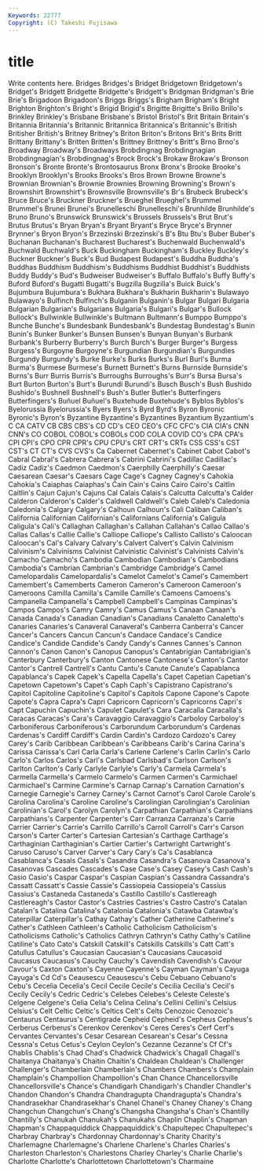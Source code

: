```yaml
---
Keywords: 22777 
Copyright: (C) Takeshi Fujisawa
---
```


# title

Write contents here.
 Bridges
Bridges's Bridget Bridgetown Bridgetown's Bridget's Bridgett Bridgette Bridgette's Bridgett's Bridgman
Bridgman's Brie Brie's Brigadoon Brigadoon's Briggs Briggs's Brigham Brigham's Bright
Brighton Brighton's Bright's Brigid Brigid's Brigitte Brigitte's Brillo Brillo's Brinkley
Brinkley's Brisbane Brisbane's Bristol Bristol's Brit Britain Britain's Britannia Britannia's
Britannic Britannica Britannica's Britannic's British Britisher British's Britney Britney's Briton
Briton's Britons Brit's Brits Britt Brittany Brittany's Britten Britten's Brittney
Brittney's Britt's Brno Brno's Broadway Broadway's Broadways Brobdingnag Brobdingnagian Brobdingnagian's
Brobdingnag's Brock Brock's Brokaw Brokaw's Bronson Bronson's Bronte Bronte's Brontosaurus
Bronx Bronx's Brooke Brooke's Brooklyn Brooklyn's Brooks Brooks's Bros Brown
Browne Browne's Brownian Brownian's Brownie Brownies Browning Browning's Brown's Brownshirt
Brownshirt's Brownsville Brownsville's Br's Brubeck Brubeck's Bruce Bruce's Bruckner Bruckner's
Brueghel Brueghel's Brummel Brummel's Brunei Brunei's Brunelleschi Brunelleschi's Brunhilde Brunhilde's
Bruno Bruno's Brunswick Brunswick's Brussels Brussels's Brut Brut's Brutus Brutus's
Bryan Bryan's Bryant Bryant's Bryce Bryce's Brynner Brynner's Bryon Bryon's
Brzezinski Brzezinski's B's Btu Btu's Buber Buber's Buchanan Buchanan's Bucharest
Bucharest's Buchenwald Buchenwald's Buchwald Buchwald's Buck Buckingham Buckingham's Buckley Buckley's
Buckner Buckner's Buck's Bud Budapest Budapest's Buddha Buddha's Buddhas Buddhism
Buddhism's Buddhisms Buddhist Buddhist's Buddhists Buddy Buddy's Bud's Budweiser Budweiser's
Buffalo Buffalo's Buffy Buffy's Buford Buford's Bugatti Bugatti's Bugzilla Bugzilla's
Buick Buick's Bujumbura Bujumbura's Bukhara Bukhara's Bukharin Bukharin's Bulawayo Bulawayo's
Bulfinch Bulfinch's Bulganin Bulganin's Bulgar Bulgari Bulgaria Bulgarian Bulgarian's Bulgarians
Bulgaria's Bulgari's Bulgar's Bullock Bullock's Bullwinkle Bullwinkle's Bultmann Bultmann's Bumppo
Bumppo's Bunche Bunche's Bundesbank Bundesbank's Bundestag Bundestag's Bunin Bunin's Bunker
Bunker's Bunsen Bunsen's Bunyan Bunyan's Burbank Burbank's Burberry Burberry's Burch
Burch's Burger Burger's Burgess Burgess's Burgoyne Burgoyne's Burgundian Burgundian's Burgundies
Burgundy Burgundy's Burke Burke's Burks Burks's Burl Burl's Burma Burma's
Burmese Burmese's Burnett Burnett's Burns Burnside Burnside's Burns's Burr Burris
Burris's Burroughs Burroughs's Burr's Bursa Bursa's Burt Burton Burton's Burt's
Burundi Burundi's Busch Busch's Bush Bushido Bushido's Bushnell Bushnell's Bush's
Butler Butler's Butterfingers Butterfingers's Buñuel Buñuel's Buxtehude Buxtehude's Byblos Byblos's
Byelorussia Byelorussia's Byers Byers's Byrd Byrd's Byron Byronic Byronic's Byron's
Byzantine Byzantine's Byzantines Byzantium Byzantium's C CA CATV CB CBS
CBS's CD CD's CEO CEO's CFC CFC's CIA CIA's CNN
CNN's CO COBOL COBOL's COBOLs COD COLA COVID CO's CPA
CPA's CPI CPI's CPO CPR CPR's CPU CPU's CRT CRT's
CRTs CSS CSS's CST CST's CT CT's CVS CVS's Ca
Cabernet Cabernet's Cabinet Cabot Cabot's Cabral Cabral's Cabrera Cabrera's Cabrini
Cabrini's Cadillac Cadillac's Cadiz Cadiz's Caedmon Caedmon's Caerphilly Caerphilly's Caesar
Caesarean Caesar's Caesars Cage Cage's Cagney Cagney's Cahokia Cahokia's Caiaphas
Caiaphas's Cain Cain's Cains Cairo Cairo's Caitlin Caitlin's Cajun Cajun's
Cajuns Cal Calais Calais's Calcutta Calcutta's Calder Calderon Calderon's Calder's
Caldwell Caldwell's Caleb Caleb's Caledonia Caledonia's Calgary Calgary's Calhoun Calhoun's
Cali Caliban Caliban's California Californian Californian's Californians California's Caligula Caligula's
Cali's Callaghan Callaghan's Callahan Callahan's Callao Callao's Callas Callas's Callie
Callie's Calliope Calliope's Callisto Callisto's Caloocan Caloocan's Cal's Calvary Calvary's
Calvert Calvert's Calvin Calvinism Calvinism's Calvinisms Calvinist Calvinistic Calvinist's Calvinists
Calvin's Camacho Camacho's Cambodia Cambodian Cambodian's Cambodians Cambodia's Cambrian Cambrian's
Cambridge Cambridge's Camel Camelopardalis Camelopardalis's Camelot Camelot's Camel's Camembert Camembert's
Camemberts Cameron Cameron's Cameroon Cameroon's Cameroons Camilla Camilla's Camille Camille's
Camoens Camoens's Campanella Campanella's Campbell Campbell's Campinas Campinas's Campos Campos's
Camry Camry's Camus Camus's Canaan Canaan's Canada Canada's Canadian Canadian's
Canadians Canaletto Canaletto's Canaries Canaries's Canaveral Canaveral's Canberra Canberra's Cancer
Cancer's Cancers Cancun Cancun's Candace Candace's Candice Candice's Candide Candide's
Candy Candy's Cannes Cannes's Cannon Cannon's Canon Canon's Canopus Canopus's
Cantabrigian Cantabrigian's Canterbury Canterbury's Canton Cantonese Cantonese's Canton's Cantor Cantor's
Cantrell Cantrell's Cantu Cantu's Canute Canute's Capablanca Capablanca's Capek Capek's
Capella Capella's Capet Capetian Capetian's Capetown Capetown's Capet's Caph Caph's
Capistrano Capistrano's Capitol Capitoline Capitoline's Capitol's Capitols Capone Capone's Capote
Capote's Capra Capra's Capri Capricorn Capricorn's Capricorns Capri's Capt Capuchin
Capuchin's Capulet Capulet's Cara Caracalla Caracalla's Caracas Caracas's Cara's Caravaggio
Caravaggio's Carboloy Carboloy's Carboniferous Carboniferous's Carborundum Carborundum's Cardenas Cardenas's Cardiff
Cardiff's Cardin Cardin's Cardozo Cardozo's Carey Carey's Carib Caribbean Caribbean's
Caribbeans Carib's Carina Carina's Carissa Carissa's Carl Carla Carla's Carlene
Carlene's Carlin Carlin's Carlo Carlo's Carlos Carlos's Carl's Carlsbad Carlsbad's
Carlson Carlson's Carlton Carlton's Carly Carlyle Carlyle's Carly's Carmela Carmela's
Carmella Carmella's Carmelo Carmelo's Carmen Carmen's Carmichael Carmichael's Carmine Carmine's
Carnap Carnap's Carnation Carnation's Carnegie Carnegie's Carney Carney's Carnot Carnot's
Carol Carole Carole's Carolina Carolina's Caroline Caroline's Carolingian Carolingian's Carolinian
Carolinian's Carol's Carolyn Carolyn's Carpathian Carpathian's Carpathians Carpathians's Carpenter Carpenter's
Carr Carranza Carranza's Carrie Carrier Carrier's Carrie's Carrillo Carrillo's Carroll
Carroll's Carr's Carson Carson's Carter Carter's Cartesian Cartesian's Carthage Carthage's
Carthaginian Carthaginian's Cartier Cartier's Cartwright Cartwright's Caruso Caruso's Carver Carver's
Cary Cary's Ca's Casablanca Casablanca's Casals Casals's Casandra Casandra's Casanova
Casanova's Casanovas Cascades Cascades's Case Case's Casey Casey's Cash Cash's
Casio Casio's Caspar Caspar's Caspian Caspian's Cassandra Cassandra's Cassatt Cassatt's
Cassie Cassie's Cassiopeia Cassiopeia's Cassius Cassius's Castaneda Castaneda's Castillo Castillo's
Castlereagh Castlereagh's Castor Castor's Castries Castries's Castro Castro's Catalan Catalan's
Catalina Catalina's Catalonia Catalonia's Catawba Catawba's Caterpillar Caterpillar's Cathay Cathay's
Cather Catherine Catherine's Cather's Cathleen Cathleen's Catholic Catholicism Catholicism's Catholicisms
Catholic's Catholics Cathryn Cathryn's Cathy Cathy's Catiline Catiline's Cato Cato's
Catskill Catskill's Catskills Catskills's Catt Catt's Catullus Catullus's Caucasian Caucasian's
Caucasians Caucasoid Caucasus Caucasus's Cauchy Cauchy's Cavendish Cavendish's Cavour Cavour's
Caxton Caxton's Cayenne Cayenne's Cayman Cayman's Cayuga Cayuga's Cd Cd's
Ceausescu Ceausescu's Cebu Cebuano Cebuano's Cebu's Cecelia Cecelia's Cecil Cecile
Cecile's Cecilia Cecilia's Cecil's Cecily Cecily's Cedric Cedric's Celebes Celebes's
Celeste Celeste's Celgene Celgene's Celia Celia's Celina Celina's Cellini Cellini's
Celsius Celsius's Celt Celtic Celtic's Celtics Celt's Celts Cenozoic Cenozoic's
Centaurus Centaurus's Centigrade Cepheid Cepheid's Cepheus Cepheus's Cerberus Cerberus's Cerenkov
Cerenkov's Ceres Ceres's Cerf Cerf's Cervantes Cervantes's Cesar Cesarean Cesarean's
Cesar's Cessna Cessna's Cetus Cetus's Ceylon Ceylon's Cezanne Cezanne's Cf
Cf's Chablis Chablis's Chad Chad's Chadwick Chadwick's Chagall Chagall's Chaitanya
Chaitanya's Chaitin Chaitin's Chaldean Chaldean's Challenger Challenger's Chamberlain Chamberlain's Chambers
Chambers's Champlain Champlain's Champollion Champollion's Chan Chance Chancellorsville Chancellorsville's Chance's
Chandigarh Chandigarh's Chandler Chandler's Chandon Chandon's Chandra Chandragupta Chandragupta's Chandra's
Chandrasekhar Chandrasekhar's Chanel Chanel's Chaney Chaney's Chang Changchun Changchun's Chang's
Changsha Changsha's Chan's Chantilly Chantilly's Chanukah Chanukah's Chanukahs Chaplin Chaplin's
Chapman Chapman's Chappaquiddick Chappaquiddick's Chapultepec Chapultepec's Charbray Charbray's Chardonnay Chardonnay's
Charity Charity's Charlemagne Charlemagne's Charlene Charlene's Charles Charles's Charleston Charleston's
Charlestons Charley Charley's Charlie Charlie's Charlotte Charlotte's Charlottetown Charlottetown's Charmaine
